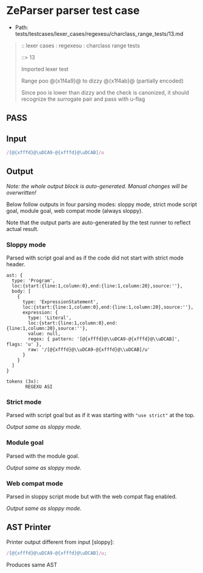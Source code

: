 # ZeParser parser test case

- Path: tests/testcases/lexer_cases/regexesu/charclass_range_tests/13.md

> :: lexer cases : regexesu : charclass range tests
>
> ::> 13
>
> Imported lexer test
>
> Range poo @{x1f4a9}@ to dizzy @{x1f4ab}@ (partially encoded)
>
> Since poo is lower than dizzy and the check is canonized, it should recognize the surrogate pair and pass with u-flag

## PASS

## Input

`````js
/[@{xfffd}@\uDCA9-@{xfffd}@\uDCAB]/u
`````

## Output

_Note: the whole output block is auto-generated. Manual changes will be overwritten!_

Below follow outputs in four parsing modes: sloppy mode, strict mode script goal, module goal, web compat mode (always sloppy).

Note that the output parts are auto-generated by the test runner to reflect actual result.

### Sloppy mode

Parsed with script goal and as if the code did not start with strict mode header.

`````
ast: {
  type: 'Program',
  loc:{start:{line:1,column:0},end:{line:1,column:20},source:''},
  body: [
    {
      type: 'ExpressionStatement',
      loc:{start:{line:1,column:0},end:{line:1,column:20},source:''},
      expression: {
        type: 'Literal',
        loc:{start:{line:1,column:0},end:{line:1,column:20},source:''},
        value: null,
        regex: { pattern: '[@{xfffd}@\\uDCA9-@{xfffd}@\\uDCAB]', flags: 'u' },
        raw: '/[@{xfffd}@\\uDCA9-@{xfffd}@\\uDCAB]/u'
      }
    }
  ]
}

tokens (3x):
       REGEXU ASI
`````

### Strict mode

Parsed with script goal but as if it was starting with `"use strict"` at the top.

_Output same as sloppy mode._

### Module goal

Parsed with the module goal.

_Output same as sloppy mode._

### Web compat mode

Parsed in sloppy script mode but with the web compat flag enabled.

_Output same as sloppy mode._

## AST Printer

Printer output different from input [sloppy]:

````js
/[@{xfffd}@\uDCA9-@{xfffd}@\uDCAB]/u;
````

Produces same AST
